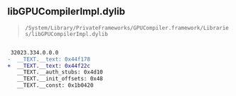 ## libGPUCompilerImpl.dylib

> `/System/Library/PrivateFrameworks/GPUCompiler.framework/Libraries/libGPUCompilerImpl.dylib`

```diff

 32023.334.0.0.0
-  __TEXT.__text: 0x44f178
+  __TEXT.__text: 0x44f22c
   __TEXT.__auth_stubs: 0x4d10
   __TEXT.__init_offsets: 0x48
   __TEXT.__const: 0x1b0420

```
